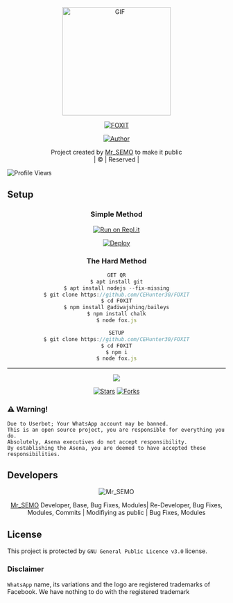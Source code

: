  <div align="center">
        <img src="/photo/logo.jpg" alt="GIF" width="250" height="250"/>
</p>

<a href="#"><img title="FOXIT" src="https://img.shields.io/badge/FOXIT-green?colorA=%23ff0000&colorB=%23017e40&style=for-the-badge"></a>
</p>
  <p align="center">
<a href="https://github.com/CEHunter30"><img title="Author" src="https://img.shields.io/badge/Author-CEHunter30-/FOXIT?color=blue&style=for-the-badge&logo=whatsapp"></a>
</p>
</div>
<p align="center">
Project created by <a href="https://github.com/semoandroidwa">Mr_SEMO</a> to make it public
    <br>
       | © |
        Reserved |
    <br> 
</p>

![Profile Views](https://hits.seeyoufarm.com/api/count/incr/badge.svg?url=https://github.com/CEHunter30/FOXIT&title=FOXIT%20Views)

## Setup
<div align="center">

  ### Simple Method
 
[![Run on Repl.it](https://repl.it/badge/github/quiec/whatsAlfa)](https://replit.com/@semoandroidwa/FOX-QR?v=1)
  

[![Deploy](https://www.herokucdn.com/deploy/button.svg)](https://heroku.com/deploy?template=https://github.com/zompue54/SemoBotV4) 
 
### The Hard Method
```js
GET QR
$ apt install git
$ apt install nodejs --fix-missing
$ git clone https://github.com/CEHunter30/FOXIT
$ cd FOXIT
$ npm install @adiwajshing/baileys
$ npm install chalk
$ node fox.js
```
      
```js
SETUP
$ git clone https://github.com/CEHunter30/FOXIT
$ cd FOXIT
$ npm i
$ node fox.js
```

----

  <p align="center">
  <a href="httsp://github.com/CEHunter30/FOXIT">
    
<a href="https://github.com/farhan-dqz/followers">
<img src="https://img.shields.io/github/repo-size/farhan-dqz/Julie-Mwol?color=green&label=Repo%20total%20size&style=plastic">
<p align="center">
<a href="https://github.com/CEHunter30/followers"
<img title="Followers" src="https://img.shields.io/github/followers/CEHunter30?color=blue&style=flat-square"></a>
<a href="https://github.com/CEHunter30/FOXIT/stargazers/"><img title="Stars" src="https://img.shields.io/github/stars/CEHunter30/FOXIT?color=blue&style=flat-trangle"></a>
<a href="https://github.com/CEHunter30/FOXIT/network/members"><img title="Forks" src="https://img.shields.io/github/forks/CEHunter30/FOXIT?color=blue&style=flat-trangle"></a>
</p>

  </div>


### ⚠️ Warning! 
```
Due to Userbot; Your WhatsApp account may be banned.
This is an open source project, you are responsible for everything you do. 
Absolutely, Asena executives do not accept responsibility.
By establishing the Asena, you are deemed to have accepted these responsibilities.
```

## Developers
  <div align="center">
    
![Mr_SEMO](https://github.com/semoandroidwa.png?size=100)

 [Mr_SEMO](https://github.com/semoandroidwa)
Developer, Base, Bug Fixes, Modules| Re-Developer, Bug Fixes, Modules, Commits |  Modifiying  as   public | Bug Fixes, Modules 
  </div>
    
    


## License
This project is protected by `GNU General Public Licence v3.0` license.

### Disclaimer
`WhatsApp` name, its variations and the logo are registered trademarks of Facebook. We have nothing to do with the registered trademark
